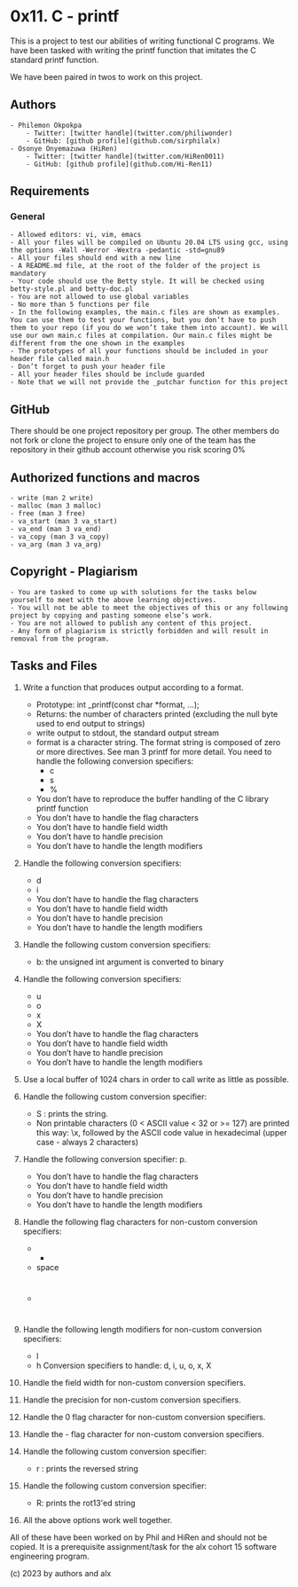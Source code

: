 # 0x11. C - printf

This is a project to test our abilities of writing functional C programs. We have been tasked with writing the printf function that imitates the C standard printf function.

We have been paired in twos to work on this project.

## Authors
    - Philemon Okpokpa
        - Twitter: [twitter handle](twitter.com/philiwonder)
        - GitHub: [github profile](github.com/sirphilalx)
    - Osonye Onyemazuwa (HiRen)
        - Twitter: [twitter handle](twitter.com/HiRen0011)
        - GitHub: [github profile](github.com/Hi-Ren11)

## Requirements
### General
    - Allowed editors: vi, vim, emacs
    - All your files will be compiled on Ubuntu 20.04 LTS using gcc, using the options -Wall -Werror -Wextra -pedantic -std=gnu89
    - All your files should end with a new line
    - A README.md file, at the root of the folder of the project is mandatory
    - Your code should use the Betty style. It will be checked using betty-style.pl and betty-doc.pl
    - You are not allowed to use global variables
    - No more than 5 functions per file
    - In the following examples, the main.c files are shown as examples. You can use them to test your functions, but you don’t have to push them to your repo (if you do we won’t take them into account). We will use our own main.c files at compilation. Our main.c files might be different from the one shown in the examples
    - The prototypes of all your functions should be included in your header file called main.h
    - Don’t forget to push your header file
    - All your header files should be include guarded
    - Note that we will not provide the _putchar function for this project

## GitHub
There should be one project repository per group. The other members do not fork or clone the project to ensure only one of the team has the repository in their github account otherwise you risk scoring 0%

## Authorized functions and macros
    - write (man 2 write)
    - malloc (man 3 malloc)
    - free (man 3 free)
    - va_start (man 3 va_start)
    - va_end (man 3 va_end)
    - va_copy (man 3 va_copy)
    - va_arg (man 3 va_arg)

## Copyright - Plagiarism
    - You are tasked to come up with solutions for the tasks below yourself to meet with the above learning objectives.
    - You will not be able to meet the objectives of this or any following project by copying and pasting someone else’s work.
    - You are not allowed to publish any content of this project.
    - Any form of plagiarism is strictly forbidden and will result in removal from the program.

## Tasks and Files
1. Write a function that produces output according to a format.
    - Prototype: int _printf(const char *format, ...);
    - Returns: the number of characters printed (excluding the null byte used to end output to strings)
    - write output to stdout, the standard output stream
    - format is a character string. The format string is composed of zero or more directives. See man 3 printf for more detail. You need to handle the following conversion specifiers:
        - c
        - s
        - %
    - You don’t have to reproduce the buffer handling of the C library printf function
    - You don’t have to handle the flag characters
    - You don’t have to handle field width
    - You don’t have to handle precision
    - You don’t have to handle the length modifiers

2. Handle the following conversion specifiers:
    - d
    - i
    - You don’t have to handle the flag characters
    - You don’t have to handle field width
    - You don’t have to handle precision
    - You don’t have to handle the length modifiers

3. Handle the following custom conversion specifiers:
    - b: the unsigned int argument is converted to binary

4. Handle the following conversion specifiers:
    - u
    - o
    - x
    - X
    - You don’t have to handle the flag characters
    - You don’t have to handle field width
    - You don’t have to handle precision
    - You don’t have to handle the length modifiers

5. Use a local buffer of 1024 chars in order to call write as little as possible.

6. Handle the following custom conversion specifier:
    - S : prints the string.
    - Non printable characters (0 < ASCII value < 32 or >= 127) are printed this way: \x, followed by the ASCII code value in hexadecimal (upper case - always 2 characters)

7. Handle the following conversion specifier: p.
    - You don’t have to handle the flag characters
    - You don’t have to handle field width
    - You don’t have to handle precision
    - You don’t have to handle the length modifiers

8. Handle the following flag characters for non-custom conversion specifiers:
    - +
    - space
    - #

9. Handle the following length modifiers for non-custom conversion specifiers:
    - l
    - h
   Conversion specifiers to handle: d, i, u, o, x, X

10. Handle the field width for non-custom conversion specifiers.

11. Handle the precision for non-custom conversion specifiers.

12. Handle the 0 flag character for non-custom conversion specifiers.

13. Handle the - flag character for non-custom conversion specifiers.

14. Handle the following custom conversion specifier:
    - r : prints the reversed string

15. Handle the following custom conversion specifier:
    - R: prints the rot13'ed string

16. All the above options work well together.

All of these have been worked on by Phil and HiRen and should not be copied. It is a prerequisite assignment/task for the alx cohort 15 software engineering program.

(c) 2023 by authors and alx
